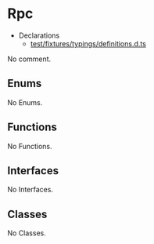 # Rpc

* Declarations
  * [test/fixtures/typings/definitions.d.ts](/test/fixtures/typings/definitions.d.ts#L62)

No comment.

## Enums

No Enums.

## Functions

No Functions.

## Interfaces

No Interfaces.

## Classes

No Classes.
